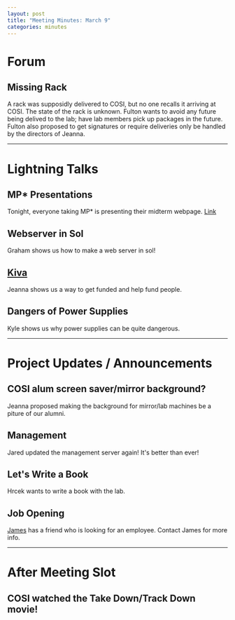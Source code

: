 ```yaml
---
layout: post
title: "Meeting Minutes: March 9"
categories: minutes
---
```


# Forum

## Missing Rack
A rack was supposidly delivered to COSI, but no one recalls it arriving at COSI. The state of the rack is unknown. Fulton wants to avoid any future being delived to the lab; have lab members pick up packages in 
the future. Fulton also proposed to get signatures or require deliveries only be handled by the directors of Jeanna.

---

# Lightning Talks

## MP* Presentations
Tonight, everyone taking MP* is presenting their midterm webpage. [Link](http://web2.clarkson.edu/projects/cosi/)

## Webserver in Sol
Graham shows us how to make a web server in sol!

## [Kiva](https://www.kiva.org/)
Jeanna shows us a way to get funded and help fund people. 

## Dangers of Power Supplies
Kyle shows us why power supplies can be quite dangerous.

 ---

# Project Updates / Announcements

## COSI alum screen saver/mirror background?
Jeanna proposed making the background for mirror/lab machines be a piture of our alumni.

## Management
Jared updated the management server again! It's better than ever!

## Let's Write a Book
Hrcek wants to write a book with the lab.

## Job Opening
[James](mailto:bruskajp@clarkson.edu) has a friend who is looking for an employee. Contact James for more info.

---

# After Meeting Slot

## COSI watched the Take Down/Track Down movie!
